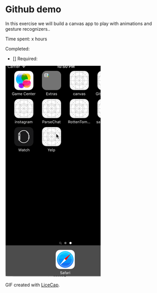 # Github demo

In this exercise we will build a canvas app to play with animations and gesture recognizers..

Time spent: x hours

Completed:

* [] Required: 

![Video Walkthrough](canvasDemo.gif)

GIF created with [LiceCap](http://www.cockos.com/licecap/).